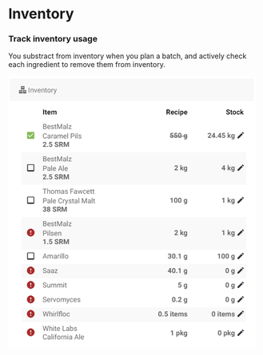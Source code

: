 # Inventory

### Track inventory usage

You substract from inventory when you plan a batch, and actively check each ingredient to remove them from inventory.

![Items not in stock is marked with a red exclamation mark](../.gitbook/assets/image%20%2861%29.png)

